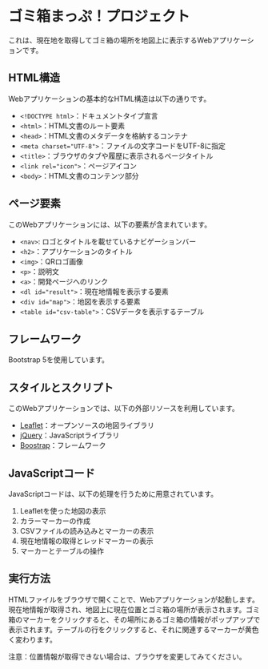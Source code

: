 # ゴミ箱まっぷ！プロジェクト

これは、現在地を取得してゴミ箱の場所を地図上に表示するWebアプリケーションです。

## HTML構造

Webアプリケーションの基本的なHTML構造は以下の通りです。

- `<!DOCTYPE html>`：ドキュメントタイプ宣言
- `<html>`：HTML文書のルート要素
- `<head>`：HTML文書のメタデータを格納するコンテナ
- `<meta charset="UTF-8">`：ファイルの文字コードをUTF-8に指定
- `<title>`：ブラウザのタブや履歴に表示されるページタイトル
- `<link rel="icon">`：ページアイコン
- `<body>`：HTML文書のコンテンツ部分

## ページ要素

このWebアプリケーションには、以下の要素が含まれています。

- `<nav>`: ロゴとタイトルを載せているナビゲーションバー
- `<h2>`：アプリケーションのタイトル
- `<img>`：QRロゴ画像
- `<p>`：説明文
- `<a>`：開発ページへのリンク
- `<dl id="result">`：現在地情報を表示する要素
- `<div id="map">`：地図を表示する要素
- `<table id="csv-table">`：CSVデータを表示するテーブル

## フレームワーク
Bootstrap 5を使用しています。

## スタイルとスクリプト

このWebアプリケーションでは、以下の外部リソースを利用しています。

- [Leaflet](https://leafletjs.com)：オープンソースの地図ライブラリ
- [jQuery](https://jquery.com)：JavaScriptライブラリ
- [Boostrap](https://getbootstrap.com/)：フレームワーク

## JavaScriptコード

JavaScriptコードは、以下の処理を行うために用意されています。

1. Leafletを使った地図の表示
2. カラーマーカーの作成
3. CSVファイルの読み込みとマーカーの表示
4. 現在地情報の取得とレッドマーカーの表示
5. マーカーとテーブルの操作

## 実行方法

HTMLファイルをブラウザで開くことで、Webアプリケーションが起動します。現在地情報が取得され、地図上に現在位置とゴミ箱の場所が表示されます。ゴミ箱のマーカーをクリックすると、その場所にあるゴミ箱の情報がポップアップで表示されます。テーブルの行をクリックすると、それに関連するマーカーが黄色く変わります。

注意：位置情報が取得できない場合は、ブラウザを変更してみてください。
